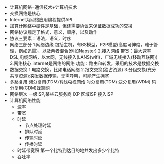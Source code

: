 * 计算机网络=通信技术+计算机技术
* 交换网络是核心
* Internet为网络应用编程提供API
* 加算计网络中硬件是基础，但还需要协议来保证数据成功的交换
* 网络协议规定了格式，意义，顺序，以及动作
* 协议三要素：语法，语义，时序
* 网络三部分
  1.网络边缘
  包括主机，有BS模型，P2P模型(高度可伸缩，难于管理，例如迅雷)，以及两者混合(例如Napster)
  2.接入网络
  带宽：最大速率
  DSL,电缆网络，以太网，无线接入(LANS(wifi)，广域无线接入(移动互联网))
  3.网络核心
  internet是网络的网络
  功能：路由和转发，采用的技术是数据交换
* 数据交换 
1.电路交换，比如电话网络
2.报文交换(独占资源)
3.分组交换(充分共享资源):突发数据传输，无需呼叫，可能产生拥塞
* 多路复用
频分复用(FDM)有线电视网络
时分复用(TDM)
波分复用(WDM)
码分复用(CDM)蜂窝网
* 网络层次
一级ISP,某些云服务商
IXP
区域ISP
接入ISP
* 计算机网络性能
    * 速率
    * 带宽
    * 时延
      * 节点处理时延
      * 排队时延
      * 传输时延
      * 传播时延
    * 时延带宽积
    第一个比特到达目的地共发出多少个比特
    * 吞吐率


  